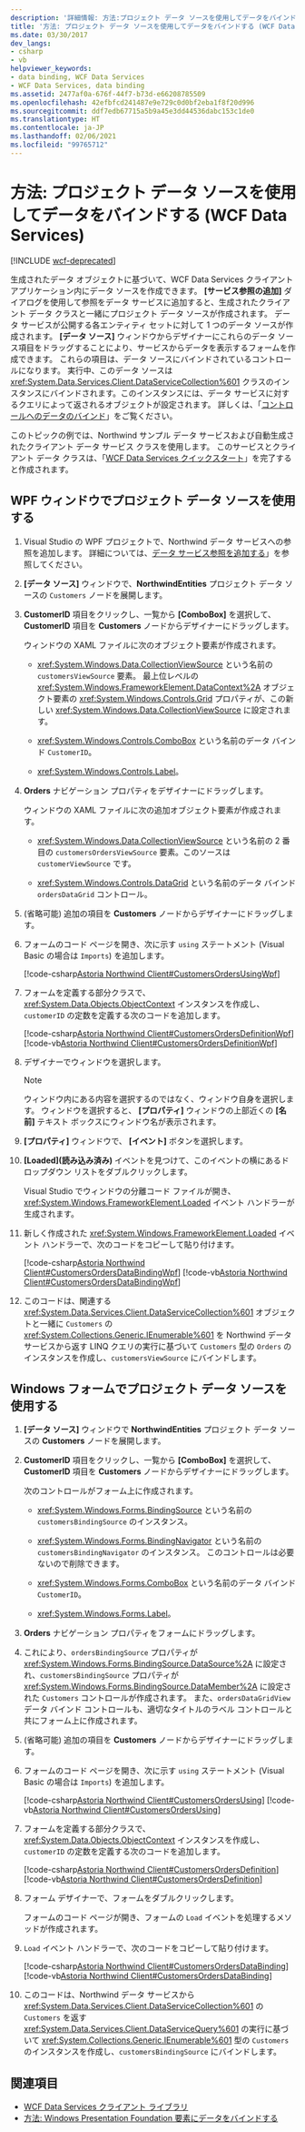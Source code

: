 ```yaml
---
description: '詳細情報: 方法:プロジェクト データ ソースを使用してデータをバインドする (WCF Data Services)'
title: '方法: プロジェクト データ ソースを使用してデータをバインドする (WCF Data Services)'
ms.date: 03/30/2017
dev_langs:
- csharp
- vb
helpviewer_keywords:
- data binding, WCF Data Services
- WCF Data Services, data binding
ms.assetid: 2477af0a-676f-44f7-b73d-e66208785509
ms.openlocfilehash: 42efbfcd241487e9e729c0d0bf2eba1f8f20d996
ms.sourcegitcommit: ddf7edb67715a5b9a45e3dd44536dabc153c1de0
ms.translationtype: HT
ms.contentlocale: ja-JP
ms.lasthandoff: 02/06/2021
ms.locfileid: "99765712"
---
```

# <a name="how-to-bind-data-using-a-project-data-source-wcf-data-services"></a>方法: プロジェクト データ ソースを使用してデータをバインドする (WCF Data Services)

[!INCLUDE [wcf-deprecated](~/includes/wcf-deprecated.md)]

生成されたデータ オブジェクトに基づいて、WCF Data Services クライアント アプリケーション内にデータ ソースを作成できます。 **[サービス参照の追加]** ダイアログを使用して参照をデータ サービスに追加すると、生成されたクライアント データ クラスと一緒にプロジェクト データ ソースが作成されます。 データ サービスが公開する各エンティティ セットに対して 1 つのデータ ソースが作成されます。 **[データ ソース]** ウィンドウからデザイナーにこれらのデータ ソース項目をドラッグすることにより、サービスからデータを表示するフォームを作成できます。 これらの項目は、データ ソースにバインドされているコントロールになります。 実行中、このデータ ソースは <xref:System.Data.Services.Client.DataServiceCollection%601> クラスのインスタンスにバインドされます。このインスタンスには、データ サービスに対するクエリによって返されるオブジェクトが設定されます。 詳しくは、「[コントロールへのデータのバインド](binding-data-to-controls-wcf-data-services.md)」をご覧ください。

 このトピックの例では、Northwind サンプル データ サービスおよび自動生成されたクライアント データ サービス クラスを使用します。 このサービスとクライアント データ クラスは、「[WCF Data Services クイックスタート](quickstart-wcf-data-services.md)」を完了すると作成されます。

## <a name="use-a-project-data-source-in-a-wpf-window"></a>WPF ウィンドウでプロジェクト データ ソースを使用する

1. Visual Studio の WPF プロジェクトで、Northwind データ サービスへの参照を追加します。 詳細については、[データ サービス参照を追加する](how-to-add-a-data-service-reference-wcf-data-services.md)」を参照してください。

2. **[データ ソース]** ウィンドウで、**NorthwindEntities** プロジェクト データ ソースの `Customers` ノードを展開します。

3. **CustomerID** 項目をクリックし、一覧から **[ComboBox]** を選択して、**CustomerID** 項目を **Customers** ノードからデザイナーにドラッグします。

     ウィンドウの XAML ファイルに次のオブジェクト要素が作成されます。

    - <xref:System.Windows.Data.CollectionViewSource> という名前の `customersViewSource` 要素。 最上位レベルの <xref:System.Windows.FrameworkElement.DataContext%2A> オブジェクト要素の <xref:System.Windows.Controls.Grid> プロパティが、この新しい <xref:System.Windows.Data.CollectionViewSource> に設定されます。

    - <xref:System.Windows.Controls.ComboBox> という名前のデータ バインド `CustomerID`。

    - <xref:System.Windows.Controls.Label>。

4. **Orders** ナビゲーション プロパティをデザイナーにドラッグします。

     ウィンドウの XAML ファイルに次の追加オブジェクト要素が作成されます。

    - <xref:System.Windows.Data.CollectionViewSource> という名前の 2 番目の `customersOrdersViewSource` 要素。このソースは `customerViewSource` です。

    - <xref:System.Windows.Controls.DataGrid> という名前のデータ バインド `ordersDataGrid` コントロール。

5. (省略可能) 追加の項目を **Customers** ノードからデザイナーにドラッグします。

6. フォームのコード ページを開き、次に示す `using` ステートメント (Visual Basic の場合は `Imports`) を追加します。

     [!code-csharp[Astoria Northwind Client#CustomersOrdersUsingWpf](../../../../samples/snippets/csharp/VS_Snippets_Misc/astoria_northwind_client/cs/customerorderswpf2.xaml.cs#customersordersusingwpf)]

7. フォームを定義する部分クラスで、<xref:System.Data.Objects.ObjectContext> インスタンスを作成し、`customerID` の定数を定義する次のコードを追加します。

     [!code-csharp[Astoria Northwind Client#CustomersOrdersDefinitionWpf](../../../../samples/snippets/csharp/VS_Snippets_Misc/astoria_northwind_client/cs/customerorderswpf2.xaml.cs#customersordersdefinitionwpf)]
     [!code-vb[Astoria Northwind Client#CustomersOrdersDefinitionWpf](../../../../samples/snippets/visualbasic/VS_Snippets_Misc/astoria_northwind_client/vb/customerorderswpf2.xaml.vb#customersordersdefinitionwpf)]

8. デザイナーでウィンドウを選択します。

    > [!NOTE]
    > ウィンドウ内にある内容を選択するのではなく、ウィンドウ自身を選択します。 ウィンドウを選択すると、 **[プロパティ]** ウィンドウの上部近くの **[名前]** テキスト ボックスにウィンドウ名が表示されます。

9. **[プロパティ]** ウィンドウで、 **[イベント]** ボタンを選択します。

10. **[Loaded]\(読み込み済み\)** イベントを見つけて、このイベントの横にあるドロップダウン リストをダブルクリックします。

     Visual Studio でウィンドウの分離コード ファイルが開き、<xref:System.Windows.FrameworkElement.Loaded> イベント ハンドラーが生成されます。

11. 新しく作成された <xref:System.Windows.FrameworkElement.Loaded> イベント ハンドラーで、次のコードをコピーして貼り付けます。

     [!code-csharp[Astoria Northwind Client#CustomersOrdersDataBindingWpf](../../../../samples/snippets/csharp/VS_Snippets_Misc/astoria_northwind_client/cs/customerorderswpf2.xaml.cs#customersordersdatabindingwpf)]
     [!code-vb[Astoria Northwind Client#CustomersOrdersDataBindingWpf](../../../../samples/snippets/visualbasic/VS_Snippets_Misc/astoria_northwind_client/vb/customerorderswpf2.xaml.vb#customersordersdatabindingwpf)]

12. このコードは、関連する <xref:System.Data.Services.Client.DataServiceCollection%601> オブジェクトと一緒に `Customers` の <xref:System.Collections.Generic.IEnumerable%601> を Northwind データ サービスから返す LINQ クエリの実行に基づいて `Customers` 型の `Orders` のインスタンスを作成し、`customersViewSource` にバインドします。

## <a name="use-a-project-data-source-in-a-windows-form"></a>Windows フォームでプロジェクト データ ソースを使用する

1. **[データ ソース]** ウィンドウで **NorthwindEntities** プロジェクト データ ソースの **Customers** ノードを展開します。

2. **CustomerID** 項目をクリックし、一覧から **[ComboBox]** を選択して、**CustomerID** 項目を **Customers** ノードからデザイナーにドラッグします。

     次のコントロールがフォーム上に作成されます。

    - <xref:System.Windows.Forms.BindingSource> という名前の `customersBindingSource` のインスタンス。

    - <xref:System.Windows.Forms.BindingNavigator> という名前の `customersBindingNavigator` のインスタンス。 このコントロールは必要ないので削除できます。

    - <xref:System.Windows.Forms.ComboBox> という名前のデータ バインド `CustomerID`。

    - <xref:System.Windows.Forms.Label>。

3. **Orders** ナビゲーション プロパティをフォームにドラッグします。

4. これにより、`ordersBindingSource` プロパティが <xref:System.Windows.Forms.BindingSource.DataSource%2A> に設定され、`customersBindingSource` プロパティが <xref:System.Windows.Forms.BindingSource.DataMember%2A> に設定された `Customers` コントロールが作成されます。 また、`ordersDataGridView` データ バインド コントロールも、適切なタイトルのラベル コントロールと共にフォーム上に作成されます。

5. (省略可能) 追加の項目を **Customers** ノードからデザイナーにドラッグします。

6. フォームのコード ページを開き、次に示す `using` ステートメント (Visual Basic の場合は `Imports`) を追加します。

     [!code-csharp[Astoria Northwind Client#CustomersOrdersUsing](../../../../samples/snippets/csharp/VS_Snippets_Misc/astoria_northwind_client/cs/customerorders.cs#customersordersusing)]
     [!code-vb[Astoria Northwind Client#CustomersOrdersUsing](../../../../samples/snippets/visualbasic/VS_Snippets_Misc/astoria_northwind_client/vb/customerorders.vb#customersordersusing)]

7. フォームを定義する部分クラスで、<xref:System.Data.Objects.ObjectContext> インスタンスを作成し、`customerID` の定数を定義する次のコードを追加します。

     [!code-csharp[Astoria Northwind Client#CustomersOrdersDefinition](../../../../samples/snippets/csharp/VS_Snippets_Misc/astoria_northwind_client/cs/customerorders.cs#customersordersdefinition)]
     [!code-vb[Astoria Northwind Client#CustomersOrdersDefinition](../../../../samples/snippets/visualbasic/VS_Snippets_Misc/astoria_northwind_client/vb/customerorders.vb#customersordersdefinition)]

8. フォーム デザイナーで、フォームをダブルクリックします。

     フォームのコード ページが開き、フォームの `Load` イベントを処理するメソッドが作成されます。

9. `Load` イベント ハンドラーで、次のコードをコピーして貼り付けます。

     [!code-csharp[Astoria Northwind Client#CustomersOrdersDataBinding](../../../../samples/snippets/csharp/VS_Snippets_Misc/astoria_northwind_client/cs/customerorders.cs#customersordersdatabinding)]
     [!code-vb[Astoria Northwind Client#CustomersOrdersDataBinding](../../../../samples/snippets/visualbasic/VS_Snippets_Misc/astoria_northwind_client/vb/customerorders.vb#customersordersdatabinding)]

10. このコードは、Northwind データ サービスから <xref:System.Data.Services.Client.DataServiceCollection%601> の `Customers` を返す <xref:System.Data.Services.Client.DataServiceQuery%601> の実行に基づいて <xref:System.Collections.Generic.IEnumerable%601> 型の `Customers` のインスタンスを作成し、`customersBindingSource` にバインドします。

## <a name="see-also"></a>関連項目

- [WCF Data Services クライアント ライブラリ](wcf-data-services-client-library.md)
- [方法: Windows Presentation Foundation 要素にデータをバインドする](bind-data-to-wpf-elements-wcf-data-services.md)
